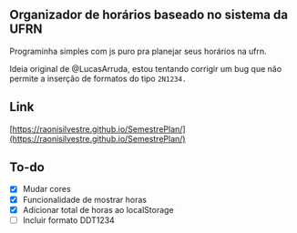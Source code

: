 ## Organizador de horários baseado no sistema da UFRN

Programinha simples com js puro pra planejar seus horários na ufrn.

Ideia original de @LucasArruda, estou tentando corrigir um bug que não permite a inserção de formatos do tipo `2N1234.`

## Link

[https://raonisilvestre.github.io/SemestrePlan/](https://raonisilvestre.github.io/SemestrePlan/)

## To-do

- [x] Mudar cores
- [x] Funcionalidade de mostrar horas
- [x] Adicionar total de horas ao localStorage 
- [ ] Incluir formato DDT1234
